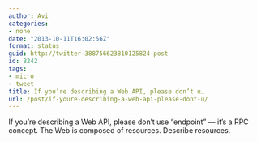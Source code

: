 ```yaml
---
author: Avi
categories:
- none
date: "2013-10-11T16:02:56Z"
format: status
guid: http://twitter-388756623810125824-post
id: 8242
tags:
- micro
- tweet
title: If you’re describing a Web API, please don’t u…
url: /post/if-youre-describing-a-web-api-please-dont-u/
---
```

If you’re describing a Web API, please don’t use “endpoint” — it’s a RPC concept. The Web is composed of resources. Describe resources.